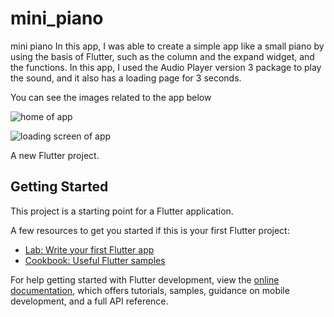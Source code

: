 # mini_piano

mini piano
In this app, I was able to create a simple app like a small piano by using the basis of Flutter, such as the column and the expand widget, and the functions. In this app, I used the Audio Player version 3 package to play the sound, and it also has a loading page for 3 seconds.


You can see the images related to the app below






![home of app](https://user-images.githubusercontent.com/104554904/224550880-0546ece8-7686-4249-beb0-abc3a928cb37.png)




![loading screen of app](https://user-images.githubusercontent.com/104554904/224550889-5b94cf91-c172-48a5-b44b-078257e3ae62.png)











A new Flutter project.

## Getting Started

This project is a starting point for a Flutter application.

A few resources to get you started if this is your first Flutter project:

- [Lab: Write your first Flutter app](https://docs.flutter.dev/get-started/codelab)
- [Cookbook: Useful Flutter samples](https://docs.flutter.dev/cookbook)

For help getting started with Flutter development, view the
[online documentation](https://docs.flutter.dev/), which offers tutorials,
samples, guidance on mobile development, and a full API reference.

